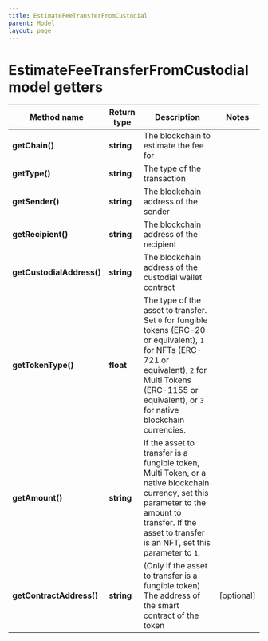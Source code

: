 ```yaml
---
title: EstimateFeeTransferFromCustodial
parent: Model
layout: page
---
```


# EstimateFeeTransferFromCustodial model getters

Method name | Return type | Description | Notes
------------ | ------------- | ------------- | -------------
**getChain()** | **string** | The blockchain to estimate the fee for |
**getType()** | **string** | The type of the transaction |
**getSender()** | **string** | The blockchain address of the sender |
**getRecipient()** | **string** | The blockchain address of the recipient |
**getCustodialAddress()** | **string** | The blockchain address of the custodial wallet contract |
**getTokenType()** | **float** | The type of the asset to transfer. Set <code>0</code> for fungible tokens (ERC-20 or equivalent), <code>1</code> for NFTs (ERC-721 or equivalent), <code>2</code> for Multi Tokens (ERC-1155 or equivalent), or <code>3</code> for native blockchain currencies. |
**getAmount()** | **string** | If the asset to transfer is a fungible token, Multi Token, or a native blockchain currency, set this parameter to the amount to transfer. If the asset to transfer is an NFT, set this parameter to <code>1</code>. |
**getContractAddress()** | **string** | (Only if the asset to transfer is a fungible token) The address of the smart contract of the token | [optional]

